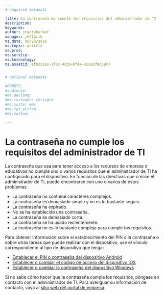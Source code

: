 ```yaml
---
# required metadata

title: La contraseña no cumple los requisitos del administrador de TI | Microsoft Intune
description:
keywords:
author: staciebarker
manager: jeffgilb
ms.date: 05/26/2016
ms.topic: article
ms.prod:
ms.service:
ms.technology:
ms.assetid: efb3c261-1f6c-4d39-bfa4-18661f8c59c7


# optional metadata

#ROBOTS:
#audience:
#ms.devlang:
#ms.reviewer: chrisgre
#ms.suite: ems
#ms.tgt_pltfrm:
#ms.custom:

---
```


# La contraseña no cumple los requisitos del administrador de TI

La contraseña que usa para tener acceso a los recursos de empresa o educativos no cumple uno o varios requisitos que el administrador de TI ha configurado para el dispositivo. En función de las directivas que crease el administrador de TI, puede encontrarse con uno o varios de estos problemas:

- La contraseña no contiene caracteres complejos.
- La contraseña es demasiado simple y no es lo bastante segura.
- La contraseña ha expirado.
- No se ha establecido una contraseña.
- La contraseña es demasiado corta.
- La contraseña se ha usado recientemente.
- La contraseña no es lo bastante compleja para cumplir los requisitos.

Para obtener información sobre el establecimiento del PIN o la contraseña o sobre otras tareas que puede realizar con el dispositivo, use el vínculo correspondiente al tipo de dispositivo que tenga:

- [Establecer el PIN o contraseña del dispositivo Android](set-your-pin-or-password-android.md)
- [Establecer o cambiar el código de acceso del dispositivo iOS](set-or-change-your-passcode-ios.md)
- [Establecer o cambiar la contraseña del dispositivo Windows](set-or-change-your-password-windows.md)

Si no sabe cómo hacer que la contraseña cumpla los requisitos, póngase en contacto con el administrador de TI. Para averiguar su información de contacto, vaya al [sitio web del portal de empresa](http://portal.manage.microsoft.com).

<!--HONumber=Jun16_HO2-->


